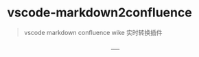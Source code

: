 # vscode-markdown2confluence

> vscode markdown confluence wike 实时转换插件

<p align="center">
  <a href="https://marketplace.visualstudio.com/items?itemName=aooiu.vscode-markdown2confluence">
    <img
      src="https://vsmarketplacebadge.apphb.com/version-short/aooiu.vscode-markdown2confluence.svg"
      alt=""
    />
  </a>
  <a href="https://marketplace.visualstudio.com/items?itemName=aooiu.vscode-markdown2confluence">
    <img
      src="https://vsmarketplacebadge.apphb.com/installs-short/aooiu.vscode-markdown2confluence.svg"
      alt=""
    />
  </a>
  <a href="https://marketplace.visualstudio.com/items?itemName=aooiu.vscode-markdown2confluence">
    <img
      src="https://vsmarketplacebadge.apphb.com/rating-short/aooiu.vscode-markdown2confluence.svg"
      alt=""
    />
  </a>
  <a href="https://github.com/aooiuu/vscode-markdown2confluence">
    <img src="https://img.shields.io/github/stars/aooiuu/vscode-markdown2confluence" alt="" />
  </a>
  <a href="https://github.com/aooiuu/vscode-markdown2confluence">
    <img src="https://img.shields.io/github/forks/aooiuu/vscode-markdown2confluence" alt="" />
  </a>
  <a href="https://github.com/aooiuu/vscode-markdown2confluence">
    <img src="https://img.shields.io/github/issues/aooiuu/vscode-markdown2confluence" alt="" />
  </a>
</p>
